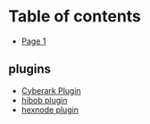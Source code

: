 # Table of contents

* [Page 1](README.md)

## plugins

* [Cyberark Plugin](<README (1).md>)
* [hibob plugin](plugins/hibob-plugin.md)
* [hexnode plugin](plugins/hexnode-plugin.md)
